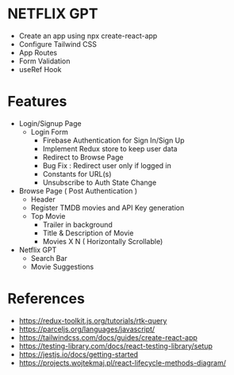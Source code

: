 # NETFLIX GPT

- Create an app using npx create-react-app
- Configure Tailwind CSS
- App Routes
- Form Validation
- useRef Hook

# Features

- Login/Signup Page
  - Login Form
    - Firebase Authentication for Sign In/Sign Up
    - Implement Redux store to keep user data
    - Redirect to Browse Page
    - Bug Fix : Redirect user only if logged in
    - Constants for URL(s)
    - Unsubscribe to Auth State Change
- Browse Page ( Post Authentication )
  - Header
  - Register TMDB movies and API Key generation
  - Top Movie
    - Trailer in background
    - Title & Description of Movie
    - Movies X N ( Horizontally Scrollable)
- Netflix GPT
  - Search Bar
  - Movie Suggestions

# References

- https://redux-toolkit.js.org/tutorials/rtk-query
- https://parceljs.org/languages/javascript/
- https://tailwindcss.com/docs/guides/create-react-app
- https://testing-library.com/docs/react-testing-library/setup
- https://jestjs.io/docs/getting-started
- https://projects.wojtekmaj.pl/react-lifecycle-methods-diagram/
